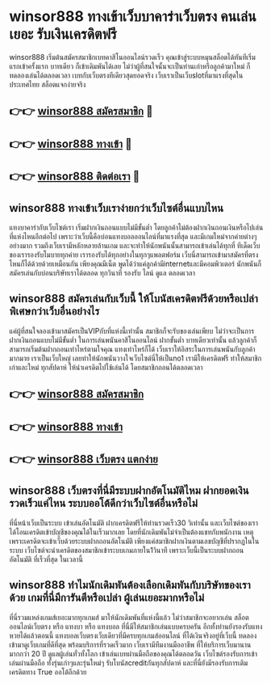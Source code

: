 # winsor888 ทางเข้าเว็บบาคาร่าเว็บตรง คนเล่นเยอะ รับเงินเครดิตฟรี

winsor888 เริ่มต้นสมัครสมาชิกเบทคาสิโนออนไลน์รวดเร็ว คุณเข้าสู่ระบบหมุนสล็อตได้ทันทีเริ่มแรกเข้าครั้งแรก บาทเดียว ก็เข้าเดิมพันได้เลย ไม่ว่าผู้ที่สนใจนั้นจะเป็นท่านเก่าหรือลูกค้ามาใหม่ ก็ทดลองเล่นได้ตลอดเวลา เบทกับเว็บตรงทีเดียวสุดยอดจริง เว็บเราเป็นเว็บslotที่มาแรงที่สุดในประเทศไทย สล็อตแจกง่ายจริง

## 👉👉 [winsor888 สมัครสมาชิก](https://bit.ly/3Ckzg5n) 🎰
## 👉👉 [winsor888 ทางเข้า](https://bit.ly/3Ckzg5n) 🎰
## 👉👉 [winsor888 ติดต่อเรา](https://bit.ly/3Ckzg5n) 🎰

## winsor888 ทางเข้าเว็บเราง่ายกว่าเว็บไซต์อื่นแบบไหน
แทงบาคาร่ากับเว็บไซต์เรา เริ่มฝากเงินถอนแบบไม่มีขั้นต่ำ โดยลูกค้าไม่ต้องฝากเงินถอนเงินหรือไปเล่นที่แห่งไหนอีกต่อไป เพราะว่าเว็บนี้คือบ่อนแทงบอลออนไลน์ที่มาแรงที่สุด และมีเกมใหม่จากค่ายต่างๆอย่างมาก รวมถึงเว็บเรามีหลักหลายล้านเกม และจะทำให้นักพนันนั้นสามารถเข้าเล่นได้ทุกที่ ทีเด็ดเว็บของเรารองรับโมบายทุกค่าย เรารองรับได้ทุกอย่างในทุกๆแพลตฟอร์ม เว็บนี่สามารถเข้ามาสมัครที่ตรงไหนก็ได้ด้วยด้วยเหมือนกัน เพียงคุณมีเน็ต พูดได้ว่าแค่ลูกค้ามีinternetและมีคอมพิวเตอร์ นักพนันก็สมัครเล่นกับบ่อนบริษัทเราได้ตลอด ทุกวินาที รองรับ ไลน์ ดูแล ตลอดเวลา

## winsor888 สมัครเล่นกับเว็บนี้ ให้โบนัสเครดิตฟรีด้วยหรือเปล่า พิเศษกว่าเว็บอื่นอย่างไร
แค่ผู้ที่สนใจลองเข้ามาสมัครเป็นVIPกับที่แห่งนี้เท่านั้น สมาชิกก็จะรับของเล่นเพียบ ไม่ว่าจะเป็นการฝากเงินถอนแบบไม่มีขั้นต่ำ ในการเล่นพนันคาสิโนออนไลน์ ฝากขั้นต่ำ บาทเดียวเท่านั้น แล้วลูกค้าก็สามารถเริ่มต้นฝากถอนเท่าไหร่ตามใจคุณ แทงเท่าไหร่ก็ได้ เว็บเราให้อิสระในการเล่นพนันกับลูกค้ามากมาย เราเป็นเว็บใหญ่ เลยทำให้นักพนันวางใจเว็บไซต์นี่ให้เป็นno1 เรามีให้เครดิตฟรี ทำให้สมาชิกเก่าและใหม่ ทุกสัปดาห์ ให้นำเครดิตไปใช้เล่นได้ โดยสมาชิกถอนได้ตลอดเวลา

## 👉👉 [winsor888 สมัครสมาชิก](https://bit.ly/3Ckzg5n)
## 👉👉 [winsor888 ทางเข้า](https://bit.ly/3Ckzg5n)
## 👉👉 [winsor888 เว็บตรง แตกง่าย](https://bit.ly/3Ckzg5n)

## winsor888 เว็บตรงที่นี่มีระบบฝากอัตโนมัติไหม ฝากยอดเงินรวดเร็วแค่ไหน ระบบออโต้ดีกว่าเว็บไซต์อื่นหรือไม่
ที่นี่หน้าเว็บเป็นระบบ เข้าเล่นอัตโนมัติ ฝากเครดิตฟรีให้ท่านรวดเร็ว30 วิเท่านั้น และเว็บไซต์ของเราได้โอนเครดิตเข้าบัญชีของคุณได้ในเร็วมากเลย โดยที่นักเดิมพันไม่จำเป็นต้องแชทกับพนักงาน เหตุเพราะเครดิตจะเข้าเว็บด้วยระบบฝากถอนอัตโนมัติ เพียงแค่สมาชิกฝากเงินตามเลขบัญชีที่ปรากฏในในระบบ เว็บไซต์จะนำเครดิตของสมาชิกเข้าระบบเกมภายใน1วินาที เพราะเว็บนี้เป็นระบบฝากถอนอัตโนมัติ ที่เร็วที่สุด ในเวลานี้

## winsor888 ทำไมนักเดิมพันต้องเลือกเดิมพันกับบริษัทของเราด้วย เกมที่นี่มีการันตีหรือเปล่า ผู้เล่นเยอะมากหรือไม่
ที่นี่รวมแหล่งเกมส์เยอะมากทุกเกมส์ มาให้นักเดิมพันที่แห่งนี้แล้ว ไม่ว่าสมาชิกจะอยากเล่น สล็อตออนไลน์เว็บตรง หรือ แทงบา หรือ แทงบอล ที่นี่มีให้สมาชิกเล่นแบบครบครัน อีกทั้งท่านยังรองรับแทงหวยได้แล้วตอนนี้ แทงบอลเว็บตรงเว็บเดียวที่มีครบทุกเกมส์ออนไลน์ ที่ได้เงินจริงอยู่ที่เว็บนี้ ทดลองเข้ามาดูเว็บเกมที่ดีที่สุด พร้อมบริการที่รวดเร็วมาก เว็บเรามีทีมงานมืออาชีพ ที่ให้บริการเว็บมานานมากกว่า 20 ปี ดูแลผู้เล่นทั่วทั้งโลก เข้าเล่นเบทผ่านมือถือของคุณได้ตลอดวัน เว็บไซต์รองรับการเข้าเล่นผ่านมือถือ ทั้งรุ่นเก่าๆและรุ่นใหม่ๆ รับโบนัสcreditกันทุกสัปดาห์ และที่นี่ยังมีรองรับการเติมเครดิตทาง True ออโต้อีกด้วย
